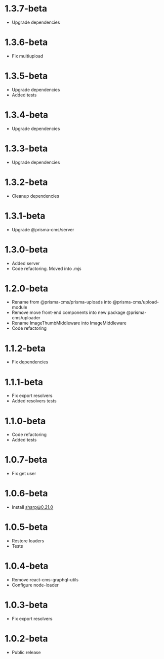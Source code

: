 1.3.7-beta
===============================
- Upgrade dependencies

1.3.6-beta
===============================
- Fix multiupload

1.3.5-beta
===============================
- Upgrade dependencies
- Added tests

1.3.4-beta
===============================
- Upgrade dependencies

1.3.3-beta
===============================
- Upgrade dependencies

1.3.2-beta
===============================
- Cleanup dependencies

1.3.1-beta
===============================
- Upgrade @prisma-cms/server

1.3.0-beta
===============================
- Added server
- Code refactoring. Moved into .mjs

1.2.0-beta
===============================
- Rename from @prisma-cms/prisma-uploads into @prisma-cms/upload-module
- Remove move front-end components into new package @prisma-cms/uploader
- Rename ImageThumbMiddleware into ImageMiddleware
- Code refactoring

1.1.2-beta
===============================
- Fix dependencies

1.1.1-beta
===============================
- Fix export resolvers
- Added resolvers tests

1.1.0-beta
===============================
- Code refactoring
- Added tests

1.0.7-beta
===============================
- Fix get user

1.0.6-beta
===============================
- Install sharp@0.21.0

1.0.5-beta
===============================
- Restore loaders
- Tests

1.0.4-beta
===============================
- Remove react-cms-graphql-utils
- Configure node-loader

1.0.3-beta
===============================
- Fix export resolvers

1.0.2-beta
===============================
- Public release
